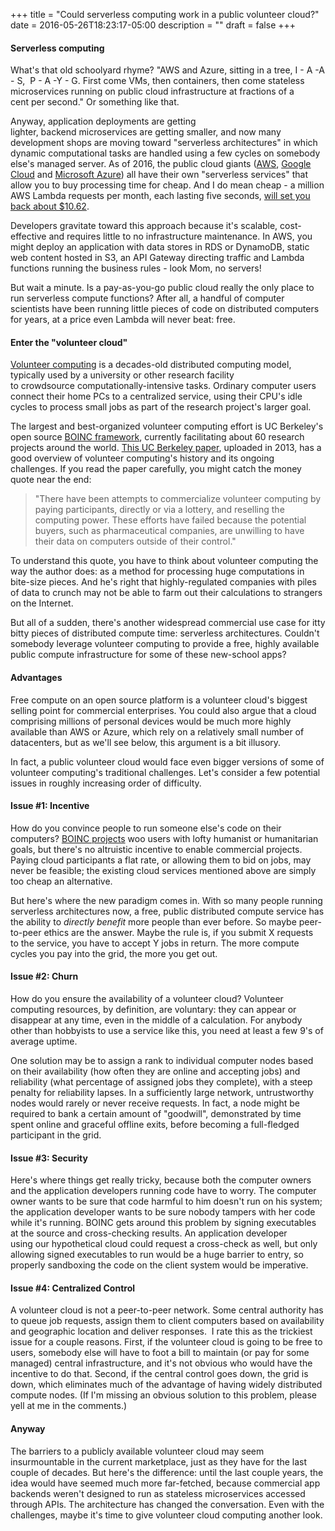 +++
title = "Could serverless computing work in a public volunteer cloud?"
date = 2016-05-26T18:23:17-05:00
description = ""
draft = false
+++

<h4>Serverless computing</h4>
What's that old schoolyard rhyme? "AWS and Azure, sitting in a tree, I - A -A - S,  P - A -Y - G. First come VMs, then containers, then come stateless microservices running on public cloud infrastructure at fractions of a cent per second." Or something like that.

Anyway, application deployments are getting lighter, backend microservices are getting smaller, and now many development shops are moving toward "serverless architectures" in which dynamic computational tasks are handled using a few cycles on somebody else's managed server. As of 2016, the public cloud giants (<a href="https://aws.amazon.com/lambda/">AWS</a>, <a href="https://cloud.google.com/functions/docs/">Google Cloud</a> and <a href="https://azure.microsoft.com/en-us/services/functions/">Microsoft Azure</a>) all have their own "serverless services" that allow you to buy processing time for cheap. And I do mean cheap - a million AWS Lambda requests per month, each lasting five seconds, <a href="https://s3.amazonaws.com/lambda-tools/pricing-calculator.html">will set you back about $10.62</a>.

Developers gravitate toward this approach because it's scalable, cost-effective and requires little to no infrastructure maintenance. In AWS, you might deploy an application with data stores in RDS or DynamoDB, static web content hosted in S3, an API Gateway directing traffic and Lambda functions running the business rules - look Mom, no servers!

But wait a minute. Is a pay-as-you-go public cloud really the only place to run serverless compute functions? After all, a handful of computer scientists have been running little pieces of code on distributed computers for years, at a price even Lambda will never beat: free.

<!--more-->
<h4>Enter the "volunteer cloud"</h4>
<a href="https://en.wikipedia.org/wiki/Volunteer_computing">Volunteer computing</a> is a decades-old distributed computing model, typically used by a university or other research facility to crowdsource computationally-intensive tasks. Ordinary computer users connect their home PCs to a centralized service, using their CPU's idle cycles to process small jobs as part of the research project's larger goal.

The largest and best-organized volunteer computing effort is UC Berkeley's open source <a href="https://boinc.berkeley.edu">BOINC framework</a>, currently facilitating about 60 research projects around the world. <a href="http://boinc.berkeley.edu/boinc_papers/crossroads.pdf">This UC Berkeley paper</a>, uploaded in 2013, has a good overview of volunteer computing's history and its ongoing challenges. If you read the paper carefully, you might catch the money quote near the end:
<blockquote>"There have been attempts to commercialize volunteer computing by paying participants, directly or via a lottery, and reselling the computing power. These efforts have failed because the potential buyers, such as pharmaceutical companies, are unwilling to have their data on computers outside of their control."</blockquote>
To understand this quote, you have to think about volunteer computing the way the author does: as a method for processing huge computations in bite-size pieces. And he's right that highly-regulated companies with piles of data to crunch may not be able to farm out their calculations to strangers on the Internet.

But all of a sudden, there's another widespread commercial use case for itty bitty pieces of distributed compute time: serverless architectures. Couldn't somebody leverage volunteer computing to provide a free, highly available public compute infrastructure for some of these new-school apps?
<h4>Advantages</h4>
Free compute on an open source platform is a volunteer cloud's biggest selling point for commercial enterprises. You could also argue that a cloud comprising millions of personal devices would be much more highly available than AWS or Azure, which rely on a relatively small number of datacenters, but as we'll see below, this argument is a bit illusory.

In fact, a public volunteer cloud would face even bigger versions of some of volunteer computing's traditional challenges. Let's consider a few potential issues in roughly increasing order of difficulty.
<h4>Issue #1: Incentive</h4>
How do you convince people to run someone else's code on their computers? <a href="http://boinc.berkeley.edu/projects.php">BOINC projects</a> woo users with lofty humanist or humanitarian goals, but there's no altruistic incentive to enable commercial projects. Paying cloud participants a flat rate, or allowing them to bid on jobs, may never be feasible; the existing cloud services mentioned above are simply too cheap an alternative.

But here's where the new paradigm comes in. With so many people running serverless architectures now, a free, public distributed compute service has the ability to <em>directly benefit</em> more people than ever before. So maybe peer-to-peer ethics are the answer. Maybe the rule is, if you submit X requests to the service, you have to accept Y jobs in return. The more compute cycles you pay into the grid, the more you get out.
<h4>Issue #2: Churn</h4>
How do you ensure the availability of a volunteer cloud? Volunteer computing resources, by definition, are voluntary: they can appear or disappear at any time, even in the middle of a calculation. For anybody other than hobbyists to use a service like this, you need at least a few 9's of average uptime.

One solution may be to assign a rank to individual computer nodes based on their availability (how often they are online and accepting jobs) and reliability (what percentage of assigned jobs they complete), with a steep penalty for reliability lapses. In a sufficiently large network, untrustworthy nodes would rarely or never receive requests. In fact, a node might be required to bank a certain amount of "goodwill", demonstrated by time spent online and graceful offline exits, before becoming a full-fledged participant in the grid.
<h4>Issue #3: Security</h4>
Here's where things get really tricky, because both the computer owners and the application developers running code have to worry. The computer owner wants to be sure that code harmful to him doesn't run on his system; the application developer wants to be sure nobody tampers with her code while it's running. BOINC gets around this problem by signing executables at the source and cross-checking results. An application developer using our hypothetical cloud could request a cross-check as well, but only allowing signed executables to run would be a huge barrier to entry, so properly sandboxing the code on the client system would be imperative.
<h4>Issue #4: Centralized Control</h4>
A volunteer cloud is not a peer-to-peer network. Some central authority has to queue job requests, assign them to client computers based on availability and geographic location and deliver responses.  I rate this as the trickiest issue for a couple reasons. First, if the volunteer cloud is going to be free to users, somebody else will have to foot a bill to maintain (or pay for some managed) central infrastructure, and it's not obvious who would have the incentive to do that. Second, if the central control goes down, the grid is down, which eliminates much of the advantage of having widely distributed compute nodes. (If I'm missing an obvious solution to this problem, please yell at me in the comments.)
<h4>Anyway</h4>
The barriers to a publicly available volunteer cloud may seem insurmountable in the current marketplace, just as they have for the last couple of decades. But here's the difference: until the last couple years, the idea would have seemed much more far-fetched, because commercial app backends weren't designed to run as stateless microservices accessed through APIs. The architecture has changed the conversation. Even with the challenges, maybe it's time to give volunteer cloud computing another look.